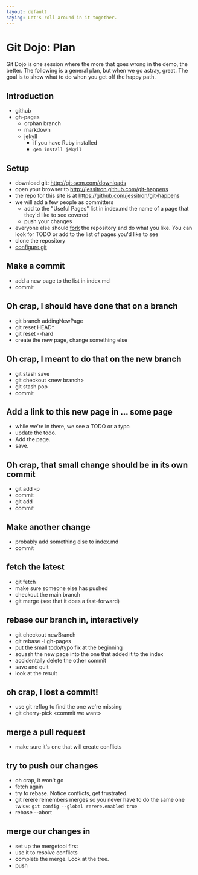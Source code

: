 ```yaml
---
layout: default
saying: Let's roll around in it together.
---
```


# Git Dojo: Plan

Git Dojo is one session where the more that goes wrong in the demo, the better. The following is a general plan, but when we go astray, great. The goal is to show what to do when you get off the happy path.

## Introduction
* github
* gh-pages
  * orphan branch
  * markdown
  * jekyll
    * if you have Ruby installed
    * `gem install jekyll`

## Setup
* download git: http://git-scm.com/downloads
* open your browser to http://jessitron.github.com/git-happens
* the repo for this site is at https://github.com/jessitron/git-happens
* we will add a few people as committers
  * add to the "Useful Pages" list in index.md the name of a page that they'd like to see covered
  * push your changes
* everyone else should [fork](fork.html) the repository and do what you like. You can
look for TODO or add to the list of pages you'd like to see
* clone the repository
* [configure git](commence.html)

## Make a commit
* add a new page to the list in index.md
* commit

## Oh crap, I should have done that on a branch
* git branch addingNewPage
* git reset HEAD^
* git reset --hard
* create the new page, change something else

## Oh crap, I meant to do that on the new branch
* git stash save
* git checkout &lt;new branch&gt;
* git stash pop
* commit

## Add a link to this new page in ... some page
* while we're in there, we see a TODO or a typo
* update the todo.
* Add the page.
* save.

## Oh crap, that small change should be in its own commit
* git add -p
* commit
* git add
* commit

## Make another change
* probably add something else to index.md
* commit

## fetch the latest
* git fetch
* make sure someone else has pushed
* checkout the main branch
* git merge (see that it does a fast-forward)

## rebase our branch in, interactively
* git checkout newBranch
* git rebase -i gh-pages
* put the small todo/typo fix at the beginning
* squash the new page into the one that added it to the index
* accidentally delete the other commit
* save and quit
* look at the result

## oh crap, I lost a commit!
* use git reflog to find the one we're missing
* git cherry-pick &lt;commit we want&gt;

## merge a pull request
* make sure it's one that will create conflicts

## try to push our changes
* oh crap, it won't go
* fetch again
* try to rebase. Notice conflicts, get frustrated.
* git rerere remembers merges so you never have to do the same one twice: `git config --global rerere.enabled true`
* rebase --abort

## merge our changes in
* set up the mergetool first
* use it to resolve conflicts
* complete the merge. Look at the tree.
* push


